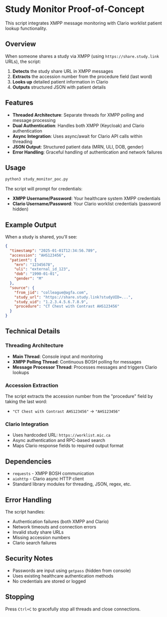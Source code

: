 # Study Monitor Proof-of-Concept

This script integrates XMPP message monitoring with Clario worklist patient lookup functionality.

## Overview

When someone shares a study via XMPP (using `https://share.study.link` URLs), the script:

1. **Detects** the study share URL in XMPP messages
2. **Extracts** the accession number from the procedure field (last word)
3. **Looks up** detailed patient information in Clario
4. **Outputs** structured JSON with patient details

## Features

- **Threaded Architecture**: Separate threads for XMPP polling and message processing
- **Dual Authentication**: Handles both XMPP (Keycloak) and Clario authentication
- **Async Integration**: Uses async/await for Clario API calls within threading
- **JSON Output**: Structured patient data (MRN, ULI, DOB, gender)
- **Error Handling**: Graceful handling of authentication and network failures

## Usage

```bash
python3 study_monitor_poc.py
```

The script will prompt for credentials:
- **XMPP Username/Password**: Your healthcare system XMPP credentials
- **Clario Username/Password**: Your Clario worklist credentials (password hidden)

## Example Output

When a study is shared, you'll see:

```json
{
  "timestamp": "2025-01-01T12:34:56.789",
  "accession": "AHS123456",
  "patient": {
    "mrn": "12345678",
    "uli": "external_id_123",
    "dob": "1990-01-01",
    "gender": "M"
  },
  "source": {
    "from_jid": "colleague@agfa.com",
    "study_url": "https://share.study.link?studyUID=...",
    "study_uid": "1.2.3.4.5.6.7.8.9",
    "procedure": "CT Chest with Contrast AHS123456"
  }
}
```

## Technical Details

### Threading Architecture
- **Main Thread**: Console input and monitoring
- **XMPP Polling Thread**: Continuous BOSH polling for messages
- **Message Processor Thread**: Processes messages and triggers Clario lookups

### Accession Extraction
The script extracts the accession number from the "procedure" field by taking the last word:
- `"CT Chest with Contrast AHS123456"` → `"AHS123456"`

### Clario Integration
- Uses hardcoded URL: `https://worklist.mic.ca`
- Async authentication and RPC-based search
- Maps Clario response fields to required output format

## Dependencies

- `requests` - XMPP BOSH communication
- `aiohttp` - Clario async HTTP client
- Standard library modules for threading, JSON, regex, etc.

## Error Handling

The script handles:
- Authentication failures (both XMPP and Clario)
- Network timeouts and connection errors
- Invalid study share URLs
- Missing accession numbers
- Clario search failures

## Security Notes

- Passwords are input using `getpass` (hidden from console)
- Uses existing healthcare authentication methods
- No credentials are stored or logged

## Stopping

Press `Ctrl+C` to gracefully stop all threads and close connections.
